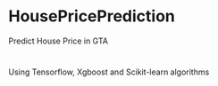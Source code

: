 # HousePricePrediction
Predict House Price in GTA
#
Using Tensorflow, Xgboost and Scikit-learn algorithms
